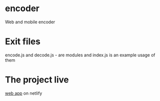 # encoder
Web and mobile encoder
# Exit files
encode.js and decode.js - are modules
and index.js is an example usage of them
# The project live
[web app](https://javlon-nomozov-encoder.netlify.app/) on netlify
